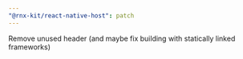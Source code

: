```yaml
---
"@rnx-kit/react-native-host": patch
---
```


Remove unused header (and maybe fix building with statically linked frameworks)
